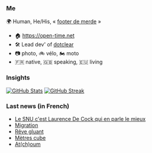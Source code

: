 ### Me

🌍 Human, He/His, « [footer de merde](https://open-time.net/post/2013/07/17/La-veritable-histoire-du-Footer-de-merde-) » 
* 🏠 https://open-time.net 
* 🛠️ Lead dev' of [dotclear](https://git.dotclear.org/dev/dotclear)
* 📷 photo, 🚲 vélo, 🏍️ moto 
* 🇫🇷 native, 🇬🇧 speaking, 🇪🇺 living

### Insights

[![GitHub Stats](https://github-readme-stats.vercel.app/api?username=franck-paul)](https://github.com/franck-paul)
[![GitHub Streak](https://github-readme-streak-stats.herokuapp.com?user=franck-paul)](https://git.io/streak-stats)

### Last news (in French)

<!-- BLOG-POST-LIST:START -->
- [Le SNU c&#39;est Laurence De Cock qui en parle le mieux](https://open-time.net/post/2023/03/15/Le-SNU-c-est-Laurence-De-Cock-qui-en-parle-le-mieux)
- [Migration](https://open-time.net/post/2023/03/14/Migration)
- [Rêve gluant](https://open-time.net/post/2023/03/13/Reve-gluant)
- [Mètres cube](https://open-time.net/post/2023/03/12/Metres-cube)
- [At&lpar;ch&rpar;oum](https://open-time.net/post/2023/03/11/Atchoum)
<!-- BLOG-POST-LIST:END -->
